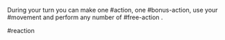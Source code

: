 During your turn you can make one #action, one #bonus-action, use your #movement
and perform any number of #free-action . 

#reaction 
